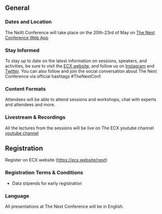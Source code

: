 ## General

### Dates and Location

The NeXt Conference will take place on the 20th-23rd of May on [The Next Conference Web App](www.thenextconf.web.app)

### Stay Informed

To stay up to date on the latest information on sessions, speakers, and activities, be sure to visit the [ECX website](https://ecx.website/next), and follow us on [Instagram](https://www.instagram.com/ecxunilag) and [Twitter](https://twitter.com/ecxunilag). You can also follow and join the social conversation about The Next Conference via official hashtags #TheNextConf.

### Content Formats

Attendees will be able to attend sessions and workshops, chat with experts and attendees and more.

### Livestream & Recordings

All the lectures from the sessions will be live on The ECX youtube channel [youtube channel](https://www.youtube.com/channel/UC5nknQj-2llSNd-jqXr4d_w)

## Registration

Register on ECX website (https://ecx.website/next)

### Registration Terms & Conditions

- Data stipends for early registration

### Language

All presentations at The Next Conference will be in English.

